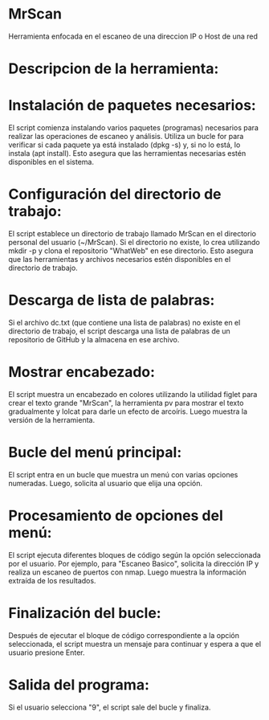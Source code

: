 # MrScan
Herramienta enfocada en el escaneo de una direccion IP o Host de una red

# Descripcion de la herramienta:

# Instalación de paquetes necesarios: 
El script comienza instalando varios paquetes (programas) necesarios para realizar las operaciones de escaneo y análisis. Utiliza un bucle for para verificar si cada paquete ya está instalado (dpkg -s) y, si no lo está, lo instala (apt install). Esto asegura que las herramientas necesarias estén disponibles en el sistema.

# Configuración del directorio de trabajo: 
El script establece un directorio de trabajo llamado MrScan en el directorio personal del usuario (~/MrScan). Si el directorio no existe, lo crea utilizando mkdir -p y clona el repositorio "WhatWeb" en ese directorio. Esto asegura que las herramientas y archivos necesarios estén disponibles en el directorio de trabajo.

# Descarga de lista de palabras: 
Si el archivo dc.txt (que contiene una lista de palabras) no existe en el directorio de trabajo, el script descarga una lista de palabras de un repositorio de GitHub y la almacena en ese archivo.

# Mostrar encabezado: 
El script muestra un encabezado en colores utilizando la utilidad figlet para crear el texto grande "MrScan", la herramienta pv para mostrar el texto gradualmente y lolcat para darle un efecto de arcoíris. Luego muestra la versión de la herramienta.

# Bucle del menú principal: 
El script entra en un bucle que muestra un menú con varias opciones numeradas. Luego, solicita al usuario que elija una opción.

# Procesamiento de opciones del menú: 
El script ejecuta diferentes bloques de código según la opción seleccionada por el usuario. Por ejemplo, para "Escaneo Basico", solicita la dirección IP y realiza un escaneo de puertos con nmap. Luego muestra la información extraída de los resultados.

# Finalización del bucle: 
Después de ejecutar el bloque de código correspondiente a la opción seleccionada, el script muestra un mensaje para continuar y espera a que el usuario presione Enter.

# Salida del programa: 
Si el usuario selecciona "9", el script sale del bucle y finaliza.
